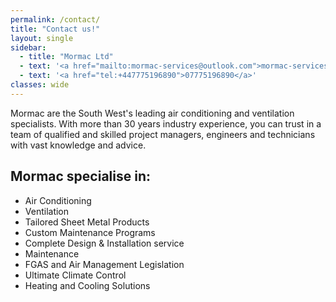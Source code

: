 ```yaml
---
permalink: /contact/
title: "Contact us!"
layout: single
sidebar:
  - title: "Mormac Ltd"
  - text: '<a href="mailto:mormac-services@outlook.com">mormac-services@outlook.com</a>'
  - text: '<a href="tel:+447775196890">07775196890</a>'
classes: wide
---
```


Mormac are the South West's leading air conditioning and ventilation specialists. With more than 30 years industry experience, you can trust in a team of qualified and skilled project managers, engineers and technicians with vast knowledge and advice.

## Mormac specialise in:

* Air Conditioning
* Ventilation
* Tailored Sheet Metal Products
* Custom Maintenance Programs
* Complete Design & Installation service
* Maintenance
* FGAS and Air Management Legislation
* Ultimate Climate Control
* Heating and Cooling Solutions
